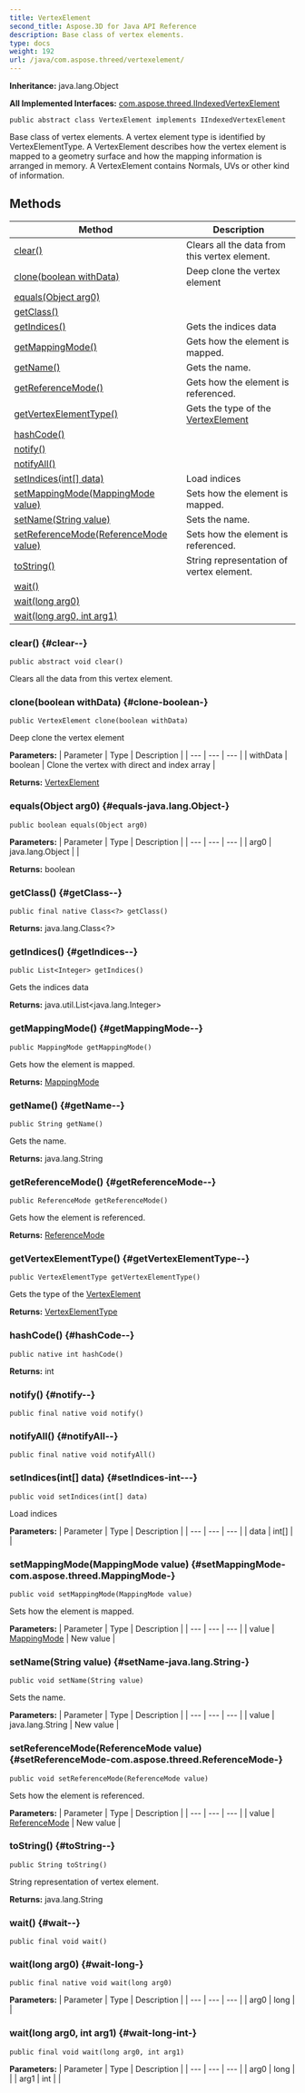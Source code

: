```yaml
---
title: VertexElement
second_title: Aspose.3D for Java API Reference
description: Base class of vertex elements.
type: docs
weight: 192
url: /java/com.aspose.threed/vertexelement/
---
```


**Inheritance:**
java.lang.Object

**All Implemented Interfaces:**
[com.aspose.threed.IIndexedVertexElement](../../com.aspose.threed/iindexedvertexelement)
```
public abstract class VertexElement implements IIndexedVertexElement
```

Base class of vertex elements. A vertex element type is identified by VertexElementType. A VertexElement describes how the vertex element is mapped to a geometry surface and how the mapping information is arranged in memory. A VertexElement contains Normals, UVs or other kind of information.
## Methods

| Method | Description |
| --- | --- |
| [clear()](#clear--) | Clears all the data from this vertex element. |
| [clone(boolean withData)](#clone-boolean-) | Deep clone the vertex element |
| [equals(Object arg0)](#equals-java.lang.Object-) |  |
| [getClass()](#getClass--) |  |
| [getIndices()](#getIndices--) | Gets the indices data |
| [getMappingMode()](#getMappingMode--) | Gets how the element is mapped. |
| [getName()](#getName--) | Gets the name. |
| [getReferenceMode()](#getReferenceMode--) | Gets how the element is referenced. |
| [getVertexElementType()](#getVertexElementType--) | Gets the type of the [VertexElement](../../com.aspose.threed/vertexelement) |
| [hashCode()](#hashCode--) |  |
| [notify()](#notify--) |  |
| [notifyAll()](#notifyAll--) |  |
| [setIndices(int[] data)](#setIndices-int---) | Load indices |
| [setMappingMode(MappingMode value)](#setMappingMode-com.aspose.threed.MappingMode-) | Sets how the element is mapped. |
| [setName(String value)](#setName-java.lang.String-) | Sets the name. |
| [setReferenceMode(ReferenceMode value)](#setReferenceMode-com.aspose.threed.ReferenceMode-) | Sets how the element is referenced. |
| [toString()](#toString--) | String representation of vertex element. |
| [wait()](#wait--) |  |
| [wait(long arg0)](#wait-long-) |  |
| [wait(long arg0, int arg1)](#wait-long-int-) |  |
### clear() {#clear--}
```
public abstract void clear()
```


Clears all the data from this vertex element.

### clone(boolean withData) {#clone-boolean-}
```
public VertexElement clone(boolean withData)
```


Deep clone the vertex element

**Parameters:**
| Parameter | Type | Description |
| --- | --- | --- |
| withData | boolean | Clone the vertex with direct and index array |

**Returns:**
[VertexElement](../../com.aspose.threed/vertexelement)
### equals(Object arg0) {#equals-java.lang.Object-}
```
public boolean equals(Object arg0)
```




**Parameters:**
| Parameter | Type | Description |
| --- | --- | --- |
| arg0 | java.lang.Object |  |

**Returns:**
boolean
### getClass() {#getClass--}
```
public final native Class<?> getClass()
```




**Returns:**
java.lang.Class<?>
### getIndices() {#getIndices--}
```
public List<Integer> getIndices()
```


Gets the indices data

**Returns:**
java.util.List<java.lang.Integer>
### getMappingMode() {#getMappingMode--}
```
public MappingMode getMappingMode()
```


Gets how the element is mapped.

**Returns:**
[MappingMode](../../com.aspose.threed/mappingmode)
### getName() {#getName--}
```
public String getName()
```


Gets the name.

**Returns:**
java.lang.String
### getReferenceMode() {#getReferenceMode--}
```
public ReferenceMode getReferenceMode()
```


Gets how the element is referenced.

**Returns:**
[ReferenceMode](../../com.aspose.threed/referencemode)
### getVertexElementType() {#getVertexElementType--}
```
public VertexElementType getVertexElementType()
```


Gets the type of the [VertexElement](../../com.aspose.threed/vertexelement)

**Returns:**
[VertexElementType](../../com.aspose.threed/vertexelementtype)
### hashCode() {#hashCode--}
```
public native int hashCode()
```




**Returns:**
int
### notify() {#notify--}
```
public final native void notify()
```




### notifyAll() {#notifyAll--}
```
public final native void notifyAll()
```




### setIndices(int[] data) {#setIndices-int---}
```
public void setIndices(int[] data)
```


Load indices

**Parameters:**
| Parameter | Type | Description |
| --- | --- | --- |
| data | int[] |  |

### setMappingMode(MappingMode value) {#setMappingMode-com.aspose.threed.MappingMode-}
```
public void setMappingMode(MappingMode value)
```


Sets how the element is mapped.

**Parameters:**
| Parameter | Type | Description |
| --- | --- | --- |
| value | [MappingMode](../../com.aspose.threed/mappingmode) | New value |

### setName(String value) {#setName-java.lang.String-}
```
public void setName(String value)
```


Sets the name.

**Parameters:**
| Parameter | Type | Description |
| --- | --- | --- |
| value | java.lang.String | New value |

### setReferenceMode(ReferenceMode value) {#setReferenceMode-com.aspose.threed.ReferenceMode-}
```
public void setReferenceMode(ReferenceMode value)
```


Sets how the element is referenced.

**Parameters:**
| Parameter | Type | Description |
| --- | --- | --- |
| value | [ReferenceMode](../../com.aspose.threed/referencemode) | New value |

### toString() {#toString--}
```
public String toString()
```


String representation of vertex element.

**Returns:**
java.lang.String
### wait() {#wait--}
```
public final void wait()
```




### wait(long arg0) {#wait-long-}
```
public final native void wait(long arg0)
```




**Parameters:**
| Parameter | Type | Description |
| --- | --- | --- |
| arg0 | long |  |

### wait(long arg0, int arg1) {#wait-long-int-}
```
public final void wait(long arg0, int arg1)
```




**Parameters:**
| Parameter | Type | Description |
| --- | --- | --- |
| arg0 | long |  |
| arg1 | int |  |

